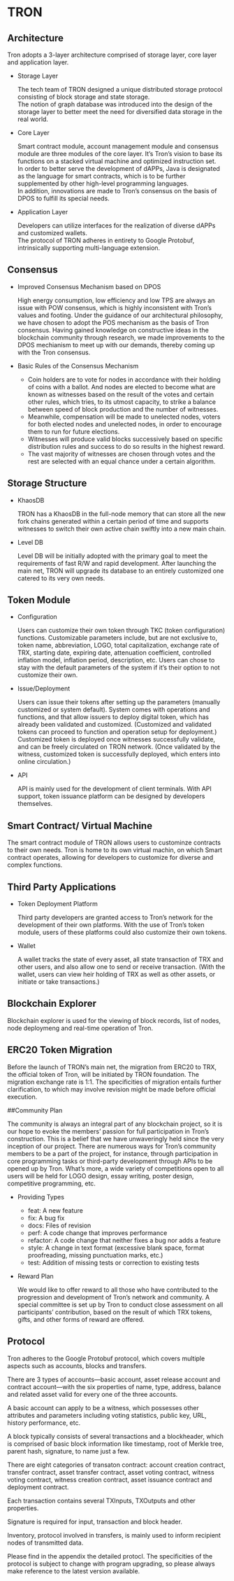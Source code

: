 # TRON

## Architecture

Tron adopts a 3-layer architecture comprised of storage layer, core layer and application layer.

+ Storage Layer

    The tech team of TRON designed a unique distributed storage protocol consisting of block storage and state storage.  
    The notion of graph database was introduced into the design of the storage layer to better meet the need for diversified data storage in the real world.  

+ Core Layer

    Smart contract module, account management module and consensus module are three modules of the core layer. It’s Tron’s vision to base its functions on a stacked virtual machine and optimized instruction set.  
    In order to better serve the development of dAPPs, Java is designated as the language for smart contracts, which is to be further supplemented by other high-level programming languages.  
    In addition, innovations are made to Tron’s consensus on the basis of DPOS to fulfill its special needs.

+ Application Layer

    Developers can utilize interfaces for the realization of diverse dAPPs and customized wallets.  
    The protocol of TRON adheres in entirety to Google Protobuf, intrinsically supporting multi-language extension.

## Consensus

+ Improved Consensus Mechanism based on DPOS

    High energy consumption, low efficiency and low TPS are always an issue with POW consensus, which is highly inconsistent with Tron’s values and footing. Under the guidance of our architectural philosophy, we have chosen to adopt the POS mechanism as the basis of Tron consensus. Having gained knowledge on constructive ideas in the blockchain community through research, we made improvements to the DPOS mechianism to meet up with our demands, thereby coming up with the Tron consensus.

+ Basic Rules of the Consensus Mechanism

    + Coin holders are to vote for nodes in accordance with their holding of coins with a ballot. And nodes are elected to become what are known as witnesses based on the result of the votes and certain other rules, which tries, to its utmost capacity, to strike a balance between speed of block production and the number of witnesses.
    + Meanwhile, compensation will be made to unelected nodes, voters for both elected nodes and unelected nodes, in order to encourage them to run for future elections.
    + Witnesses will produce valid blocks successively based on specific distribution rules and success to do so results in the highest reward. 
    + The vast majority of witnesses are chosen through votes and the rest are selected with an equal chance under a certain algorithm.

## Storage Structure

+ KhaosDB

    TRON has a KhaosDB in the full-node memory that can store all the new fork chains generated within a certain period of time and supports witnesses to switch their own active chain swiftly into a new main chain. 

+ Level DB

    Level DB will be initially adopted with the primary goal to meet the requirements of fast R/W and rapid development. After launching the main net, TRON will upgrade its database to an entirely customized one catered to its very own needs.

## Token Module

+ Configuration

    Users can customize their own token through TKC (token configuration) functions.
    Customizable parameters include, but are not exclusive to, token name, abbreviation, LOGO, total capitalization, exchange rate of TRX, starting date, expiring date, attenuation coefficient, controlled inflation model, inflation period, description, etc.
    Users can chose to stay with the default parameters of the system if it’s their option to not customize their own. 

+ Issue/Deployment

    Users can issue their tokens after setting up the parameters (manually customized or system default).
    System comes with operations and functions, and that allow issuers to deploy digital token, which has already been validated and customized. (Customized and validated tokens can proceed to function and operation setup for deployment.)
    Customized token is deployed once witnesses successfully validate, and can be freely circulated on TRON network. (Once validated by the witness, customized token is successfully deployed, which enters into online circulation.)

+ API

    API is mainly used for the development of client terminals. With API support, token issuance platform can be designed by developers themselves.

## Smart Contract/ Virtual Machine

The smart contract module of TRON allows users to custominze contracts to their own needs.
Tron is home to its own virtual machin, on which Smart contract operates, allowing for developers to customize for diverse and complex functions.

## Third Party Applications

+ Token Deployment Platform 

    Third party developers are granted access to Tron’s network for the development of their own platforms. With the use of Tron’s token module, users of these platforms could also customize their own tokens.

+ Wallet

    A wallet tracks the state of every asset, all state transaction of TRX and other users, and also allow one to send or receive transaction. (With the wallet, users can view heir holding of TRX as well as other assets, or initiate or take transactions.)

## Blockchain Explorer

Blockchain explorer is used for the viewing of block records, list of nodes, node deploymeng and real-time operation of Tron.

## ERC20 Token Migration

Before the launch of TRON’s main net, the migration from ERC20 to TRX, the official token of Tron, will be initiated by TRON foundation. The migration exchange rate is 1:1. The specificities of migration entails further clarification, to which may involve revision might be made before official execution.
	
##Community Plan

The community is always an integral part of any blockchain project, so it is our hope to evoke the members’ passion for full participation in Tron’s construction. This is a belief that we have unwaveringly held since the very inception of our project.
There are numerous ways for Tron’s community members to be a part of the project, for instance, through participation in core programming tasks or third-party development through APIs to be opened up by Tron. What’s more, a wide variety of competitions open to all users will be held for LOGO design, essay writing, poster design, competitive programming, etc. 

+ Providing Types

    + feat: A new feature
    + fix: A bug fix
    + docs: Files of revision
    + perf: A code change that improves performance
    + refactor: A code change that neither fixes a bug nor adds a feature
    + style: A change in text format (excessive blank space, format proofreading, missing punctuation marks, etc.)
    + test: Addition of missing tests or correction to existing tests

+ Reward Plan

    We would like to offer reward to all those who have contributed to the progression and development of Tron’s network and community. A special committee is set up by Tron to conduct close assessment on all participants’ contribution, based on the result of which TRX tokens, gifts, and other forms of reward are offered.

	
## Protocol

Tron adheres to the Google Protobuf protocol, which covers multiple aspects such as accounts, blocks and transfers. 

There are 3 types of accounts—basic account, asset release account and contract account—with the six properties of name, type, address, balance and related asset valid for every one of the three accounts.

A basic account can apply to be a witness, which possesses other attributes and parameters including voting statistics, public key, URL, history performance, etc.

A block typically consists of several transactions and a blockheader, which is comprised of basic block information like timestamp, root of Merkle tree, parent hash, signature, to name just a few.

There are eight categories of transaton contract: account creation contract, transfer contract, asset transfer contract, asset voting contract, witness voting contract, witness creation contract, asset issuance contract and deployment contract.

Each transaction contains several TXInputs, TXOutputs and other properties.

Signature is required for input, transaction and block header.
    
Inventory, protocol involved in transfers, is mainly used to inform recipient nodes of transmitted data.  

Please find in the appendix the detailed protocl. The specificities of the protocol is subject to change with program upgrading, so please always make reference to the latest version available.


